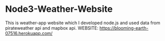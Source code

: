 # Node3-Weather-Website

This is weather-app website which I developed node.js and used data from pirateweather api and mapbox api.
 WEBSITE: https://blooming-earth-07516.herokuapp.com/
